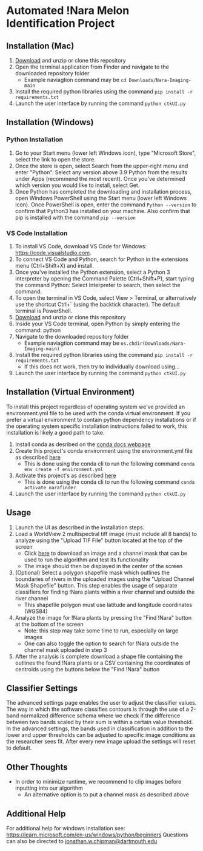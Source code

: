 # Automated !Nara Melon Identification Project

## Installation (Mac)
 1. [Download](https://github.com/LucCote/Nara-Imaging/archive/refs/heads/main.zip) and unzip or clone this repository
 2. Open the terminal application from Finder and navigate to the downloaded repository folder
    - Example naviagtion command may be ```cd Downloads/Nara-Imaging-main```
 3. Install the required python libraries using the command ```pip install -r requirements.txt```
 4. Launch the user interface by running the command ```python ctkUI.py```

## Installation (Windows)

### Python Installation
1. Go to your Start menu (lower left Windows icon), type "Microsoft Store", select the link to open the store.
2. Once the store is open, select Search from the upper-right menu and enter "Python". Select any version above 3.9 Python from the results under Apps (recommend the most recent). Once you've determined which version you would like to install, select Get.
3. Once Python has completed the downloading and installation process, open Windows PowerShell using the Start menu (lower left Windows icon). Once PowerShell is open, enter the command ```Python --version``` to confirm that Python3 has installed on your machine. Also confirm that pip is installed with the command ```pip --version ```

 ### VS Code Installation
 1. To install VS Code, download VS Code for Windows: https://code.visualstudio.com.
 2. To connect VS Code and Python, search for Python in the extensions menu (Ctrl+Shift+X) and install.
 3. Once you've installed the Python extension, select a Python 3 interpreter by opening the Command Palette (Ctrl+Shift+P), start typing the command Python: Select Interpreter to search, then select the command.
 4. To open the terminal in VS Code, select View > Terminal, or alternatively use the shortcut Ctrl+` (using the backtick character). The default terminal is PowerShell.
 5. [Download](https://github.com/LucCote/Nara-Imaging/archive/refs/heads/main.zip) and unzip or clone this repository
 6. Inside your VS Code terminal, open Python by simply entering the command: python
 7. Navigate to the downloaded repository folder
    - Example naviagtion command may be ```os.chdir(Downloads/Nara-Imaging-main)```
 8. Install the required python libraries using the command ```pip install -r requirements.txt```
    - If this does not work, then try to individually download using... 
 10. Launch the user interface by running the command ```python ctkUI.py```

## Installation (Virtual Environment)
To install this project regardless of operating system we've provided an environment.yml file to be used with the conda virtual environment. If you prefer a virtual environment to contain python dependency installations or if the operating system specific installation instructions failed to work, this installation is likely a good path to take.
1. Install conda as desribed on the [conda docs webpage](https://conda.io/projects/conda/en/latest/user-guide/install/index.html)
2. Create this project's conda environment using the environment.yml file as described [here](https://conda.io/projects/conda/en/latest/user-guide/tasks/manage-environments.html#creating-an-environment-from-an-environment-yml-file)
   - This is done using the conda cli to run the following command ```conda env create -f environment.yml```
3. Activate this project's as described [here](https://conda.io/projects/conda/en/latest/user-guide/tasks/manage-environments.html#activating-an-environment)
   - This is done using the conda cli to run the following command ```conda activate narafinder```
4. Launch the user interface by running the command ```python ctkUI.py```

## Usage
1. Launch the UI as described in the installation steps.
2. Load a WorldView 2 multispectral tiff image (must include all 8 bands) to analyze using the "Upload TIF File" button located at the top of the screen
   - Click [here](https://github.com/LucCote/Nara-Imaging/raw/main/demo_data.zip) to download an image and a channel mask that can be used to run the algorithm and test its functionality
   - The image should then be displayed in the center of the screen
3. (Optional) Select a polygon shapefile mask which outlines the boundaries of rivers in the uploaded images using the "Upload Channel Mask Shapefile" button. This step enables the usage of separate classifiers for finding !Nara plants within a river channel and outside the river channel
   - This shapefile polygon must use latitude and longitude coordinates (WGS84)
4. Analyze the image for !Nara plants by pressing the "Find !Nara" button at the bottom of the screen
   - Note: this step may take some time to run, especially on large images
   - One can also toggle the option to search for !Nara outside the channel mask uploaded in step 3
5. After the analysis is complete download a shape file containing the outlines the found !Nara plants or a CSV containing the coordinates of centroids using the buttons below the "Find !Nara" button

## Classifier Settings
The advanced settings page enables the user to adjust the classifier values. The way in which the software classifies contours is through the use of a 2-band normalized difference schema where we check if the difference between two bands scaled by their sum is within a certain value threshold. In the advanced settings, the bands used in classification in addition to the lower and upper thresholds can be adjusted to specific image conditions as the researcher sees fit. After every new image upload the settings will reset to default. 

## Other Thoughts
- In order to minimize runtime, we recommend to clip images before inputting into our algorithm
  - An alternative option is to put a channel mask as described above 

## Additional Help
For additional help for windows installation see: https://learn.microsoft.com/en-us/windows/python/beginners 
Questions can also be directed to jonathan.w.chipman@dartmouth.edu 


